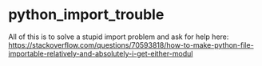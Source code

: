 # python_import_trouble
All of this is to solve a stupid import problem and ask for help here: https://stackoverflow.com/questions/70593818/how-to-make-python-file-importable-relatively-and-absolutely-i-get-either-modul 
